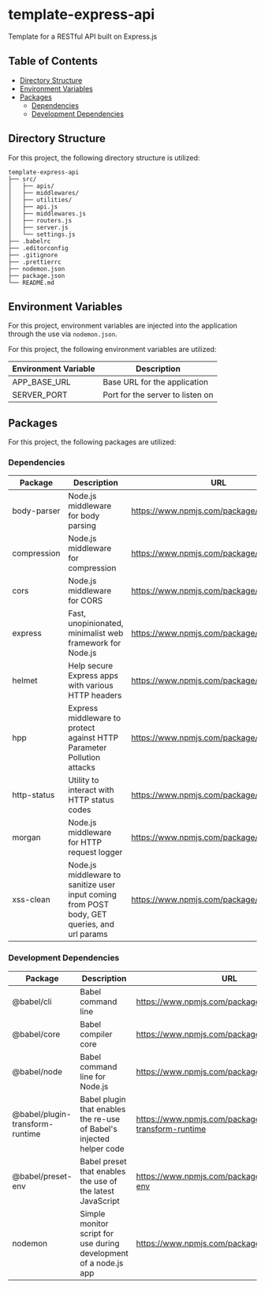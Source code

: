 # template-express-api

Template for a RESTful API built on Express.js

## Table of Contents

- [Directory Structure](#directory-structure)
- [Environment Variables](#environment-variables)
- [Packages](#packages)
  - [Dependencies](#dependencies)
  - [Development Dependencies](#development-dependencies)

## Directory Structure

For this project, the following directory structure is utilized:

```text
template-express-api
├── src/
│   ├── apis/
│   ├── middlewares/
│   ├── utilities/
│   ├── api.js
│   ├── middlewares.js
│   ├── routers.js
│   ├── server.js
│   └── settings.js
├── .babelrc
├── .editorconfig
├── .gitignore
├── .prettierrc
├── nodemon.json
├── package.json
└── README.md
```

## Environment Variables

For this project, environment variables are injected into the application through the use via `nodemon.json`.

For this project, the following environment variables are utilized:

| Environment Variable | Description                      |
| -------------------- | -------------------------------- |
| APP_BASE_URL         | Base URL for the application     |
| SERVER_PORT          | Port for the server to listen on |

## Packages

For this project, the following packages are utilized:

### Dependencies

| Package     | Description                                                                                  | URL                                       |
| ----------- | -------------------------------------------------------------------------------------------- | ----------------------------------------- |
| body-parser | Node.js middleware for body parsing                                                          | https://www.npmjs.com/package/body-parser |
| compression | Node.js middleware for compression                                                           | https://www.npmjs.com/package/compression |
| cors        | Node.js middleware for CORS                                                                  | https://www.npmjs.com/package/cors        |
| express     | Fast, unopinionated, minimalist web framework for Node.js                                    | https://www.npmjs.com/package/express     |
| helmet      | Help secure Express apps with various HTTP headers                                           | https://www.npmjs.com/package/helmet      |
| hpp         | Express middleware to protect against HTTP Parameter Pollution attacks                       | https://www.npmjs.com/package/hpp         |
| http-status | Utility to interact with HTTP status codes                                                   | https://www.npmjs.com/package/http-status |
| morgan      | Node.js middleware for HTTP request logger                                                   | https://www.npmjs.com/package/morgan      |
| xss-clean   | Node.js middleware to sanitize user input coming from POST body, GET queries, and url params | https://www.npmjs.com/package/xss-clean   |

### Development Dependencies

| Package                         | Description                                                          | URL                                                           |
| ------------------------------- | -------------------------------------------------------------------- | ------------------------------------------------------------- |
| @babel/cli                      | Babel command line                                                   | https://www.npmjs.com/package/@babel/cli                      |
| @babel/core                     | Babel compiler core                                                  | https://www.npmjs.com/package/@babel/core                     |
| @babel/node                     | Babel command line for Node.js                                       | https://www.npmjs.com/package/@babel/node                     |
| @babel/plugin-transform-runtime | Babel plugin that enables the re-use of Babel's injected helper code | https://www.npmjs.com/package/@babel/plugin-transform-runtime |
| @babel/preset-env               | Babel preset that enables the use of the latest JavaScript           | https://www.npmjs.com/package/@babel/preset-env               |
| nodemon                         | Simple monitor script for use during development of a node.js app    | https://www.npmjs.com/package/nodemon                         |
